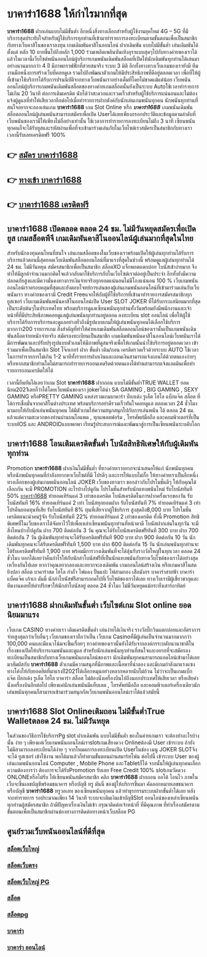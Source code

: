 # บาคาร่า1688  ให้กำไรมากที่สุด

**บาคาร่า1688** ฝากเล่นแบบไม่มีขั้นต่ำ  อีกหนึ่งสิ่งทางเลือกสำหรับผู้ใช้งานยุคใหม่ 4G – 5G ที่มีบริการสุดประทับใจสำหรับผู้ใช้บริการทุกท่านที่เข้ามาทำรายการลงทะเบียนตามขั้นตอนเพื่อเป็นสมาชิกกับทางเว็บคาสิโนของเราลงทุน เกมเดิมพันคาสิโนออนไลน์ ฝากเดิมพัน แบบไม่มีขั้นต่ำ เล่นเดิมพันได้ตั้งแต่ หลัก 10 บาทขึ้นไปถึงหลัก 1,000 ร่วมเพลิดเพลินบันเทิงอุราแบบสุดๆไปกับทางค่ายของเราได้แล้วในเวลานี้เว็บไซต์พนันออนไลน์ผู้บริการเกมพนันเดิมพันสล็อตที่เปิดให้นักเดิมพันทุกท่านได้เล่นมาอย่างนานมากกว่า 4 ปี มีภาพกราฟฟิกที่สวยสมจริง ระบบ 3 มิติ
อีกทั้งทางทางเว็บเกมของเรายังมี ทีมงานมือหนึ่งการสร้างเว็บที่คอยดูเล  รวมไปถึงพัฒนาตัวเกมให้มีประสิทธิภาพที่ดีอยู่ตลอดเวลา เพื่อที่ให้ผู้ที่เข้ามาใช้บริการได้รับการปรนนิบัติจากทางเว็บพนันเราอย่างเต็มที่โดยไม่ขาดแม้แต่น้อย เว็บพนันออนไลน์ผู้บริการเกมพนันเดิมพันสล็อตของทางค่ายเกมสล็อตนั้นยังเป็นระบบ Autoใช้เวลาทำรายการไม่เกิน 20 วินาที ต่อการเติมเครดิต นับได้ว่าสะดวกและรวดเร็วสำหรับผู้ใช้บริการแน่นอนและไม่ต้องแจ้งผู้ดูแลที่ทำให้เสียเวลาอีกต่อไปเมื่อทำรายการฝากตังค์กับนักเล่นเกมพนันทุกคน
นักพนันทุกท่านที่สนใจอยากจะลองเล่นเกม **บาคาร่า1688** เกม Slot Online หรือ ***บาคาร่า1688*** เกมพนันเดิมพันสล็อตออนไลน์ผู้เล่นพนันสามารถสมัครเพื่อเปิด Userได้เลยเพียงกรอกประวัติและข้อมูลตามลำดับที่เว็บพนันของเรามีให้เพียงไม่กี่อย่างเท่านั้น ใช้เวลาการทำรายการลงทะเบียนไม่ถึง 3 นาที เซียนพนันทุกคนก็จะได้รับยูสและรหัสผ่านเพื่อที่จะเข้ามาร่วมเล่นกับในเว็บไซต์เราสมัครเป็นสมาชิกกับทางเราเวลานี้รับเลยเครดิตฟรี 100%

## 👉 [สมัคร บาคาร่า1688](https://archa888.com/)
## 👉 [ทางเข้า บาคาร่า1688](https://archa888.com/)
## 👉 [บาคาร่า1688 เครดิตฟรี](https://archa888.com/)

## บาคาร่า1688 เปิดตลอด ตลอด 24 ชม. ไม่มีวันหยุดสมัครเพื่อเปิดยูส เกมสล็อตพีจี เกมเดิมพันคาสิโนออนไลน์ผู้เล่นมากที่สุดในไทย

สำหรับนักลงทุนคนไหนที่สนใจ เล่นเกมสล็อตของในเว็บของเราพร้อมเปิดให้ผู้เล่นทุกท่านได้รับการบริการแล้วตอนนี้สุดยอดเว็บเดิมพันสล็อตออนไลน์ที่มาแรงที่สุดในช่วงนี้ พร้อมดูแลผู้เล่นทุกท่านได้ 24 ชม. ไม่มีวันหยุด สมัครสมาชิกเพื่อเป็นสมาชิก สล็อตXO แจ็กพอตแตกบ่อย โบนัสเข้าง่ายมาก จึงทำให้มีลูกค้าจำนวนมากติดใจแล้วกลับมาใช้บริการกับในเว็บไซต์เราต่ออยู่เป็นประจำ อีกทั้งยังมีความปลอดภัยสูงและมีความั่นคงทางการเงินจ่ายจริงทุกยอดแน่นอนไม่มีโกงแน่นอน 100 % เว็บเกมพนันออนไลน์เราครอบคลุมที่สุดและยังตอบโจทย์การเล่นของผู้เล่นเกมพนันออนไลน์ที่เข้ามาร่วมเล่นกับเว็บพนันเรา
ทางค่ายของเรามี Credit Freeแจกให้กับผู้ที่ใช้บริการที่เข้ามาทำรายการสมัครสมาชิกทุกยูสเซอร์ เว็บเกมเดิมพันพนันคาสิโนออนไลน์เปิด User SLOT JOKER ที่ได้รับกระแสนิยมมากที่สุดเป็นระดับต้นๆในประเทศไทย พร้อมบริการดูแลเซียนพนันทุกท่านทั้งวันพร้อมยังมีพนักงานและเจ้าหน้าที่ที่มีประสิทธิภาพคอยดูแลผู้เล่นพนันทุกท่านอยู่ตลอด ลงทะเบียน slot ออนไลน์ เพื่อให้ผู้ใช้บริการได้รับการบริการและดูแลอย่างทั่วถึงมีรูปแบบเกมให้ผู้เล่นพนันทุกคนได้เลือกใช้บริการมากกว่า200 รายการเกม
สิ่งสำคัญที่ทำให้ค่ายเกมเดิมพันสล็อตออนไลน์ของเรานั้นเป็นเกมพนันเดิมพันสล็อตจ่ายหนักจ่ายจริง สมัครลงทะเบียนเป็นสมาชิก  เกมเดิมพันพนันคาสิโนออนไลน์เว็บพนันเราได้มีการพัฒนาและปรับปรุงรูปแบบตัวเกมให้มีภาพที่ดูสมจริงเพื่อให้เกมนั้นน่าใช้บริการอยู่ตลอดเวลา เข้าร่วมมาเพื่อเป็นสมาชิก Slot โจ๊กเกอร์ ฝาก ขั้นต่ำ เติม/ถอน เครดิตรวดเร็วด้วยระบบ AUTO ใช้เวลาในการทำรายการไม่เกิน 1-2 นาทีทั้งรายการฝากเงินและถอนเงินสามารถแจ้งถอนได้ด้วยตนเองง่ายๆ หรือหากสมาชิกท่านใดไม่สามารถทำรายการถอนเคดริตด้วยตนเองได้ท่านสามารถแจ้งแอดมินเพื่อทำรายการถอนเครดิตให้ได้

เวลานี้ยืนยันได้เลยว่าเกม Slot **บาคาร่า1688** ฝากถอน แบบไม่มีขั้นต่ำTRUE WALLET ยอดนิยม2021เลยก็ว่าได้โดยเว็บพนันของเรา jokerได้นำ SA GAMING , BIG GAMING , SEXY GAMING หรือPRETTY GAMING แหล่งรวมเกมบาคาร่า ป๊อกเด้ง รูเล็ต ไฮโล แบ็กแจ๊ค สล็อต ที่ได้การเชื่อมั่นจากคาสิโนต่างประเทศ พร้อมบริการอย่าดีรวดเร็วทันใจคอยดูแล ตลอดเวลา 24 ชั่วโมง มามอบให้กับนักเล่นพนันทุกคน ได้มีตัวเกมให้ความสนุกสนุกไปกับการเล่นพนัน ได้ ตลอด 24 ชม. แล้วแต่ความสะดวกของท่านผ่านบนไอแพด , ทุกแพลตฟอร์ม , โทรศัพท์มือถือ และคอมพิวเตอร์ที่เป็นระบบIOS และ ANDROIDแบบพกพา เรียนรู้ประสบการณ์และพัฒนาสู่การเป็นเซียนพนันระบดับโลก

## บาคาร่า1688 โอนเติมเครดิตขั้นต่ำ โบนัสสิทธิพิเศษให้กับผู้เดิมพันทุกท่าน

 Promotion  **บาคาร่า1688** ฝากเงินไม่มีขั้นต่ำ ที่ทางค่ายเราอยากจะนำเสนอให้แก่  นักพนันทุกคน หรือนักพนันทุกคนที่กำลังอยากหาเว็บไซต์ที่มี โปรดีๆ และการให้แบบไม่กั๊ก ให้ทางค่ายเราเป็นอีกหนึ่งทางเลือกของผู้เล่นเกมพนันออนไลน์ JOKER เว็บของทางเรา ขอกล่าวกับโปรโมชั่นดีๆ ให้กับคุณได้เลือกกัน จะมี PROMOTION อะไรบ้างไปดูกัน
โปรโมชั่นสำหรับนักแทงพนันใหม่ รับโบนัสทันที 50% [บาคาร่า1688](https://archa888.com/) ทำยอดเทิร์นแค่ 3 เท่าของเครดิต
โบนัสเครดิตในการฝากครั้งแรกของวัน รับโบนัสทันที 16% ทำยอดเทิร์นแค่ 2 เท่า
โบนัสทุกยอดฝาก รับโบนัสทันที 7% ทำยอดเทิร์นแค่ 3 เท่า
โปรคืนยอดทุนที่เสีย รับโบนัสทันที 8% ทุนที่เสียจากผู้ใช้บริการ สูงสุดถึง8,000 บาท
โปรโมชั่นเครดิตแนะนำคนรู้จัก รับโบนัสทันที 22% ทำยอดเทิร์นแค่ 2 เท่าของเครดิต
ทั้งนี้ Promotion สิทธิพิเศษที่ในเว็บของเราได้จัดหาไว้ให้เพื่อเหล่าเซียนพนันทุกท่านที่หน้าตาดี โบนัสฝากเล่นในทุกวัน จะมีสิ่งไหนบ้างไปดูกัน
ฝาก 700 ติดต่อกัน 3 วัน คุณจะได้รับโบนัสเครดิตฟรีทันที 300 บาท
ฝาก 700 ติดต่อกัน 7 วัน ผู้เดิมพันทุกท่านจะได้รับเครดิตฟรีทันที 900 บาท
ฝาก 900 ติดต่อกัน 10 วัน นักเดิมพันทุกคนจะได้รับเครดิตฟรีทันที 1,500 บาท
ฝาก 600 ติดต่อกัน 15 วัน นักเล่นพนันทุกท่านจะได้รับเครดิตฟรีทันที 1,900 บาท
พร้อมมีการวางเดิมพันที่จะได้ลุ้นรับรางวัลใหญ่ในทุกเวลา ตลอด 24 ชั่วโมง บอกได้เลยว่าคืนกำไรให้กับนักล่าโบนัสฟรีที่เป็นนักแทงพนันกับทางเว็บไซต์ของเราได้อย่างสุดเหวี่ยงกันไปเลย หากว่าคุณอยากลองและอยากจะลงเดิมพัน เกมออนไลน์สร้างเงิน หรือเกมคาสิโนสด ยิงปลา สล็อต บาคาร่าสด ไฮโล กำถั่ว ไพ่แคง ปั่นแปะ ไพ่สามกอง เสือมังกร บาคาร่าสายฟ้า บาคาร่า แบ็คแจ๊ค เก้าเก ดัมมี่ นักล่าโบนัสฟรีสามารถกดไปที่เว็บไซต์ของเราได้เลย ทางเว็บเรามีผู้เชี่ยวชาญและทีมงานคอยให้คำปรึกษาให้นักล่าโบนัสอยู่ ตลอด 24 ชั่วโมง ไม่มีวันหยุดแม้กระทั่งเสาร์อาทิตย์

## บาคาร่า1688 ฝากเดิมพันขั้นต่ำ  เว็บไซต์เกม Slot online ยอดนิยมมาแรง

เว็บเกม CASINO ทางค่ายเรา เติมเครดิตขั้นต่ำ เล่นง่ายได้เงินจริง รางวัลบิ๊กวินแตกบ่อยและอัตราการจ่ายสูงสุดกว่าเว็บอื่นๆ เว็บเกมของเราถือว่าเป็น เว็บเกม Casinoที่มีผู้เล่นเป็นจำนวนมากมากกว่า 100,000 คนและมีแนวโน้มจะขึ้นเรื่อยๆ ทางค่ายของเรานั้นยังได้รับจากองค์กรระบดับนานาชาติในเรื่องของเปิดให้บริการเกมพนันและดูแล สำหรับนักเล่นพนันทุกท่านที่สนใจและอยากที่จะสมัครลงทะเบียนเป็นสมาชิกกับทางเว็บเกมพนันออนไลน์ของเรา นักเดิมพันทุกคนสามารถแอดไลน์เข้ามาได้เลย
	มาสัมผัสกับ **บาคาร่า1688** ตัวเกมมีความสนุกที่มีภาพและเนื้อหาที่น่าลอง และมีเกมกำลังมาแรงแซงทางโค้งให้กับยอดฮิตที่มาแรงปี2021ได้เลือกหมุนอย่างหลากหลายนับไม่ถ้วน  ไม่ว่าจะเป็นเกมแบ็กแจ๊ค ป๊อกเด้ง รูเล็ต ไฮโล บาคาร่า สล็อต ไม่ต้องนั่งเครื่องบินไปถึงนอกประเทศให้เสียเวลา หรือเสียค่านั่งเครื่องบินอีกต่อไป เพียงแค่นักเล่นพนันมีแท็บเลต , โทรศัพท์มือถือ และคอมพิวเตอร์เครื่องเดียวนักเล่นพนันทุกคนก็สามารถเข้ามาร่วมสนุกกัลเว็บเกมพนันออนไลน์เราได้แล้วสมัยนี้

## บาคาร่า1688 Slot Onlineเติมถอน ไม่มีขั้นต่ำTrue Walletตลอด 24 ชม. ไม่มีวันหยุด

ในส่วนของวิธีการใช้บริการPg slot ฝากเดิมพัน แบบไม่มีขั้นต่ำ ของในค่ายเกมเรา จะต้องทำอะไรบ้างนั้น ง่าย ๆ เพียงแค่เว็บเกมพนันออนไลน์เราslotเกมเสี่ยงดวง Onlineต้องมี User เข้าระบบ ถ้ายังไม่มีสามารถลงทะเบียนได้ง่าย ๆ จากโหมดการลงทะเบียนเปิด Userในช่อง เมนู JOKER SLOTจึงจะได้ ยูสเซอร์ เข้าใช้งาน พอได้มาแล้วก็ทำตามขั้นตอนผ่านสมาร์ทโฟน ต่อไปนี้
เข้าระบบ User  ของผู้เล่นเกมพนันออนไลน์ Computer , Mobile Phone และTabletก็ได้
จากนั้นให้ผู้เล่นทุกคนเลือกความต้องการว่า ต้องการจะได้รับPromotion รับเลย Free Credit 100% slotเกมวัดดวง ONLONEหรือไม่รับ
ให้เซียนพนันสมัครสมาชิก คลิก **บาคาร่า1688** ฝากถอน ออโต้ โอนไว ภาพในเว็บจะขึ้นเลขบัญชีพร้อมธนาคาร หรือบัญชี ทรู มันนี่ ของผู้ให้บริการขึ้นมา
คัดลอกหมายเลขธนาคาร หรือบัญชี **บาคาร่า1688** ทรูวอเลท ของเซียนพนันทุกคน แล้วทำธุรกรรมระบบฝากขั้นต่ำได้เลย
หลังจากทำรายการ รอประมาณเพียง 14 วินาที ระบบจะเติมเงินเข้าบัญชีSlot ออนไลน์ของเหล่าเซียนพนันทุกท่านผู้สมัครสมาชิก
ถ้ามีปัญหาเรื่องเงินไม่เข้า กรุณาติดต่อเจ้าหน้าที่ ที่มีคุณภาพ ที่ทำเรื่องสมัครตามขั้นตอนเพื่อเป็นสมาชิกผ่านช่องทางการติดต่อทางหน้าเว็บสล็อต PG

## ศูนย์รวมเว็บพนันออนไลน์ที่ดีที่สุด

### [สล็อตเว็บใหญ่](https://archa888.com/)
### [สล็อตเว็บตรง](https://slot168boy.com/)
### [สล็อตเว็บใหญ่ PG](https://archa888.com/)
### [สล็อต](https://atom.io/themes/%E0%B8%AA%E0%B8%A5%E0%B9%87%E0%B8%AD%E0%B8%95%E3%80%90%E0%B9%80%E0%B8%A7%E0%B9%87%E0%B8%9A%20%E0%B8%AA%E0%B8%A5%E0%B9%87%E0%B8%AD%E0%B8%95%20%E0%B8%AD%E0%B8%AD%E0%B8%99%E0%B9%84%E0%B8%A5%E0%B8%99%E0%B9%8C%20%E0%B8%AD%E0%B8%B1%E0%B8%99%E0%B8%94%E0%B8%B1%E0%B8%9A%201%E3%80%91)
### [สล็อตpg](https://atom.io/themes/%E0%B8%AA%E0%B8%A5%E0%B9%87%E0%B8%AD%E0%B8%95pg%E3%80%90pg%20slot%201%20%E0%B8%9A%E0%B8%B2%E0%B8%97%E3%80%91)
### [บาคาร่า](https://atom.io/themes/%E0%B8%9A%E0%B8%B2%E0%B8%84%E0%B8%B2%E0%B8%A3%E0%B9%88%E0%B8%B2%E3%80%90%E0%B8%82%E0%B8%B1%E0%B9%89%E0%B8%99%E0%B8%95%E0%B9%88%E0%B8%B3%201%20%E0%B8%9A%E0%B8%B2%E0%B8%97%E3%80%91)
### [บาคาร่า ออนไลน์](https://atom.io/themes/%E0%B8%9A%E0%B8%B2%E0%B8%84%E0%B8%B2%E0%B8%A3%E0%B9%88%E0%B8%B2%20%E0%B8%AD%E0%B8%AD%E0%B8%99%E0%B9%84%E0%B8%A5%E0%B8%99%E0%B9%8C%E3%80%90%E0%B9%80%E0%B8%A7%E0%B9%87%E0%B8%9A%20%E0%B8%AA%E0%B8%A5%E0%B9%87%E0%B8%AD%E0%B8%95%20%E0%B8%AD%E0%B8%AD%E0%B8%99%E0%B9%84%E0%B8%A5%E0%B8%99%E0%B9%8C%20%E0%B8%AD%E0%B8%B1%E0%B8%99%E0%B8%94%E0%B8%B1%E0%B8%9A%201%E3%80%91)

